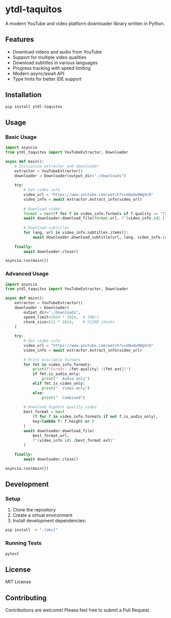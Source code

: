 # ytdl-taquitos

A modern YouTube and video platform downloader library written in Python.

## Features

- Download videos and audio from YouTube
- Support for multiple video qualities
- Download subtitles in various languages
- Progress tracking with speed limiting
- Modern async/await API
- Type hints for better IDE support

## Installation

```bash
pip install ytdl-taquitos
```

## Usage

### Basic Usage

```python
import asyncio
from ytdl_taquitos import YouTubeExtractor, Downloader

async def main():
    # Initialize extractor and downloader
    extractor = YouTubeExtractor()
    downloader = Downloader(output_dir="./downloads")
    
    try:
        # Get video info
        video_url = "https://www.youtube.com/watch?v=dQw4w9WgXcQ"
        video_info = await extractor.extract_info(video_url)
        
        # Download video
        format = next(f for f in video_info.formats if f.quality == "720p")
        await downloader.download_file(format.url, f"{video_info.id}.{format.ext}")
        
        # Download subtitles
        for lang, url in video_info.subtitles.items():
            await downloader.download_subtitle(url, lang, video_info.id)
            
    finally:
        await downloader.close()

asyncio.run(main())
```

### Advanced Usage

```python
import asyncio
from ytdl_taquitos import YouTubeExtractor, Downloader

async def main():
    extractor = YouTubeExtractor()
    downloader = Downloader(
        output_dir="./downloads",
        speed_limit=1024 * 1024,  # 1MB/s
        chunk_size=512 * 1024,    # 512KB chunks
    )
    
    try:
        # Get video info
        video_url = "https://www.youtube.com/watch?v=dQw4w9WgXcQ"
        video_info = await extractor.extract_info(video_url)
        
        # Print available formats
        for fmt in video_info.formats:
            print(f"Format: {fmt.quality} ({fmt.ext})")
            if fmt.is_audio_only:
                print("  Audio only")
            elif fmt.is_video_only:
                print("  Video only")
            else:
                print("  Combined")
        
        # Download highest quality video
        best_format = max(
            (f for f in video_info.formats if not f.is_audio_only),
            key=lambda f: f.height or 0
        )
        await downloader.download_file(
            best_format.url,
            f"{video_info.id}.{best_format.ext}"
        )
        
    finally:
        await downloader.close()

asyncio.run(main())
```

## Development

### Setup

1. Clone the repository
2. Create a virtual environment
3. Install development dependencies:

```bash
pip install -e ".[dev]"
```

### Running Tests

```bash
pytest
```

## License

MIT License

## Contributing

Contributions are welcome! Please feel free to submit a Pull Request. 